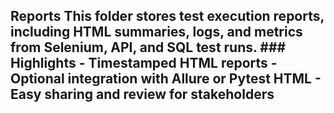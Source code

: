 ## Reports  This folder stores test execution reports, including HTML summaries, logs, and metrics from Selenium, API, and SQL test runs.  ### Highlights  - Timestamped HTML reports  - Optional integration with Allure or Pytest HTML  - Easy sharing and review for stakeholders 
